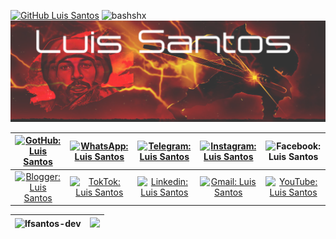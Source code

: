 [![GitHub Luis Santos]( https://img.shields.io/github/followers/lfsantos-dev?label=Follow&style=flat)]([lfsantos-dev](https://github.com/lfsantos-dev))  <img src="https://komarev.com/ghpvc/?username=lfsantos-dev&label=Profile%20views&color=0e75b6&style=social" alt="bashshx" style="zoom: 100%;" /> ![HEADER](https://github.com/lfsantos-dev/lfsantos-dev/blob/main/header-nome.png) 

| [![GotHub: Luis Santos](https://img.shields.io/badge/-GitHub-black?style=social-square&logo=Github&logoColor=white&link=https://github.com/lfsantos-dev)](https://github.com/lfsantos-dev) | [![WhatsApp: Luis Santos](https://img.shields.io/badge/-WhatsApp-25D366?style=social-square&logo=WhatsApp&logoColor=white&link=https://wa.me/+5551980374670)](https://wa.me/+5551980374670) | [![Telegram: Luis Santos](https://img.shields.io/badge/-Telegram-2CA5E0?style=social-square&logo=Telegram&logoColor=white&link=https://t.me/lfsantosdev)](https://t.me/lfsantosdev) | [![Instagram: Luis Santos](https://img.shields.io/badge/-Instagram-E4405F?style=social-square&logo=Instagram&logoColor=white&link=mailto:dev.luis.santos@gmail.com)](mailto:dev.luis.santos@gmail.com) | ![Facebook: Luis Santos](https://img.shields.io/badge/-Facebook-blue?style=social-square&logo=Facebook&logoColor=white&link=mailto:dev.luis.santos@gmail.com) |
| :----------------------------------------------------------: | :----------------------------------------------------------: | :----------------------------------------------------------: | :----------------------------------------------------------: | :----------------------------------------------------------: |
| [![Blogger: Luis Santos](https://img.shields.io/badge/-Blogger-orange?style=social-square&logo=Blogger&logoColor=white&link=https://lfsantos-dev.blogspot.com)](https://lfsantos-dev.blogspot.com) | [![TokTok: Luis Santos](https://img.shields.io/badge/-TikTok-black?style=social-square&logo=Tiktok&logoColor=white&link=https://www.tiktok.com/@lfsantos.dev?_t=8XHL12CnrMb&_r=1)](https://www.tiktok.com/@lfsantos.dev?_t=8XHL12CnrMb&_r=1) | [![Linkedin: Luis Santos](https://img.shields.io/badge/-Linkedin-blue?style=social-square&logo=Linkedin&logoColor=white&link=mailto:dev.luis.santos@gmail.com)](mailto:dev.luis.santos@gmail.com) | [![Gmail: Luis Santos](https://img.shields.io/badge/-Gmail-red?style=social-square&logo=Gmail&logoColor=white&link=mailto:dev.luis.santos@gmail.com)](mailto:dev.luis.santos@gmail.com) | [![YouTube: Luis Santos](https://img.shields.io/badge/-YouTube-red?style=social-square&logo=Youtube&logoColor=white&link=https://youtube.com/channel/UCauIsmDStIlQ8xRqykvyDZw)](https://youtube.com/channel/UCauIsmDStIlQ8xRqykvyDZw) |

| <img height="160em" src="https://github-readme-stats.vercel.app/api?username=lfsantos-dev&show_icons=true&theme=dark&locale=en" alt="lfsantos-dev" style="zoom:;" /> | <img height="160" src="https://github-readme-streak-stats.herokuapp.com/?user=lfsantos-dev&show_icons=true&theme=dark&locale=en"> |
| :----------------------------------------------------------: | :----------------------------------------------------------: |

